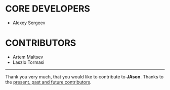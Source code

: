 CORE DEVELOPERS
===

- Alexey Sergeev

CONTRIBUTORS
===

- Artem Maltsev
- Laszlo Tormasi


---

Thank you very much, that you would like to contribute to **JAson**. Thanks to the [present, past and future contributors](https://github.com/vivazzi/JAson/contributors).
